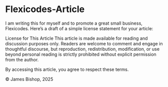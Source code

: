 # Flexicodes-Article
I am writing this for myself and to promote a great small business, Flexicodes. 
Here’s a draft of a simple license statement for your article:

License for This Article
This article is made available for reading and discussion purposes only. Readers are welcome to comment and engage in thoughtful discourse, but reproduction, redistribution, modification, or use beyond personal reading is strictly prohibited without explicit permission from the author.  

By accessing this article, you agree to respect these terms.  

© James Bishop, 2025

